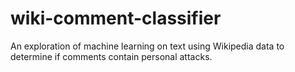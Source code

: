 # wiki-comment-classifier
An exploration of machine learning on text using Wikipedia data to determine if comments contain personal attacks.

